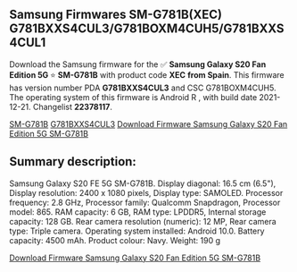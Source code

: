 <h2>Samsung Firmwares SM-G781B(XEC) G781BXXS4CUL3/G781BOXM4CUH5/G781BXXS4CUL1</h2>
Download the Samsung firmware for the ✅ <strong>Samsung Galaxy S20 Fan Edition 5G </strong> ⭐ <strong>SM-G781B</strong> with product code <strong>XEC</strong> <strong> from Spain</strong>. This firmware has version number PDA <strong>G781BXXS4CUL3</strong> and CSC G781BOXM4CUH5. The operating system of this firmware is Android R , with build date 2021-12-21. Changelist <strong>22378117</strong>.


[SM-G781B](https://samfirm.shop/samsung/model/SM-G781B)
[G781BXXS4CUL3](https://samfirm.shop/samsung/pda/G781BXXS4CUL3)
[Download Firmware Samsung Galaxy S20 Fan Edition 5G SM-G781B](https://samfirm.shop/samsung/firmware/483645)
<h2>Summary description:</h2>
<p>Samsung Galaxy S20 FE 5G SM-G781B. Display diagonal: 16.5 cm (6.5"), Display resolution: 2400 x 1080 pixels, Display type: SAMOLED. Processor frequency: 2.8 GHz, Processor family: Qualcomm Snapdragon, Processor model: 865. RAM capacity: 6 GB, RAM type: LPDDR5, Internal storage capacity: 128 GB. Rear camera resolution (numeric): 12 MP, Rear camera type: Triple camera. Operating system installed: Android 10.0. Battery capacity: 4500 mAh. Product colour: Navy. Weight: 190 g</p>


[Download Firmware Samsung Galaxy S20 Fan Edition 5G SM-G781B](https://samfirm.shop/samsung/firmware/483645)
